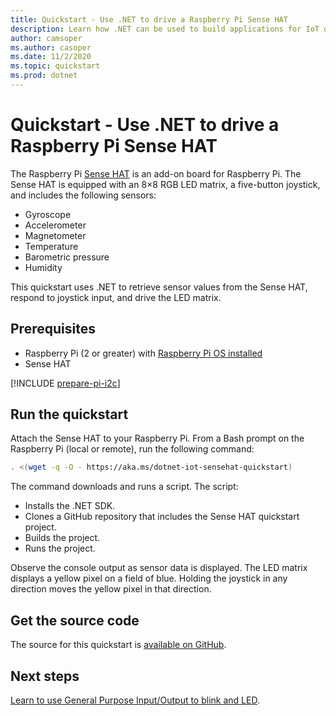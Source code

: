 ```yaml
---
title: Quickstart - Use .NET to drive a Raspberry Pi Sense HAT
description: Learn how .NET can be used to build applications for IoT devices and scenarios.
author: camsoper
ms.author: casoper
ms.date: 11/2/2020
ms.topic: quickstart
ms.prod: dotnet
---
```


# Quickstart - Use .NET to drive a Raspberry Pi Sense HAT

The Raspberry Pi [Sense HAT](https://www.raspberrypi.org/products/sense-hat/) is an add-on board for Raspberry Pi. The Sense HAT is equipped with an 8×8 RGB LED matrix, a five-button joystick, and includes the following sensors:

- Gyroscope
- Accelerometer
- Magnetometer
- Temperature
- Barometric pressure
- Humidity

This quickstart uses .NET to retrieve sensor values from the Sense HAT, respond to joystick input, and drive the LED matrix.

## Prerequisites

- Raspberry Pi (2 or greater) with [Raspberry Pi OS installed](https://www.raspberrypi.org/documentation/installation/installing-images/README.md)
- Sense HAT

[!INCLUDE [prepare-pi-i2c](../includes/prepare-pi-i2c.md)]

## Run the quickstart

Attach the Sense HAT to your Raspberry Pi. From a Bash prompt on the Raspberry Pi (local or remote), run the following command:

```bash
. <(wget -q -O - https://aka.ms/dotnet-iot-sensehat-quickstart)
```

The command downloads and runs a script. The script:

- Installs the .NET SDK.
- Clones a GitHub repository that includes the Sense HAT quickstart project.
- Builds the project.
- Runs the project.

Observe the console output as sensor data is displayed. The LED matrix displays a yellow pixel on a field of blue. Holding the joystick in any direction moves the yellow pixel in that direction.

## Get the source code

The source for this quickstart is [available on GitHub](https://github.com/MicrosoftDocs/dotnet-iot-assets/tree/master/quickstarts/SenseHat.Quickstart).

## Next steps

[Learn to use General Purpose Input/Output to blink and LED](../tutorials/blink-led.md).
